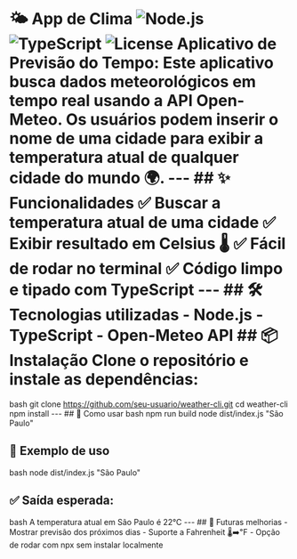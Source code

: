 # 🌤️ App de Clima ![Node.js](https://img.shields.io/badge/Node.js-18+-green?logo=node.js) ![TypeScript](https://img.shields.io/badge/TypeScript-5.0-blue?logo=typescript) ![License](https://img.shields.io/badge/license-MIT-lightgrey) Aplicativo de Previsão do Tempo: Este aplicativo busca dados meteorológicos em tempo real usando a API Open-Meteo. Os usuários podem inserir o nome de uma cidade para exibir a **temperatura atual** de qualquer cidade do mundo 🌍. --- ## ✨ Funcionalidades ✅ Buscar a temperatura atual de uma cidade ✅ Exibir resultado em Celsius 🌡️ ✅ Fácil de rodar no terminal ✅ Código limpo e tipado com TypeScript --- ## 🛠️ Tecnologias utilizadas - Node.js - TypeScript - Open-Meteo API ## 📦 Instalação Clone o repositório e instale as dependências:
bash
git clone https://github.com/seu-usuario/weather-cli.git
cd weather-cli
npm install
--- ## 🚀 Como usar
bash
npm run build
node dist/index.js "São Paulo"
## 📌 Exemplo de uso
bash
node dist/index.js "São Paulo"
## ✅ Saída esperada:
bash
A temperatura atual em São Paulo é 22°C
--- ## 🔮 Futuras melhorias - Mostrar previsão dos próximos dias - Suporte a Fahrenheit 🌡️➡️℉ - Opção de rodar com npx sem instalar localmente
